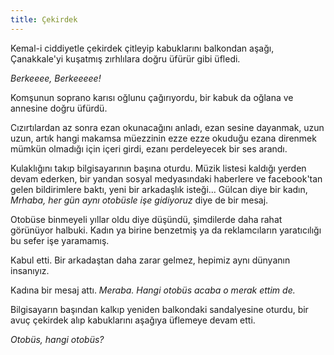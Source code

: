 ```yaml
---
title: Çekirdek
---
```



Kemal-i ciddiyetle çekirdek çitleyip kabuklarını balkondan aşağı,
Çanakkale'yi kuşatmış zırhlılara doğru üfürür gibi üfledi.

*Berkeeee, Berkeeeee!*

Komşunun soprano karısı oğlunu çağırıyordu, bir kabuk da oğlana ve annesine doğru üfürdü.

Cızırtılardan az sonra ezan okunacağını anladı, ezan sesine dayanmak,
uzun uzun, artık hangi makamsa müezzinin ezze ezze okuduğu ezana
direnmek mümkün olmadığı için içeri girdi, ezanı perdeleyecek bir ses arandı.

Kulaklığını takıp bilgisayarının başına oturdu. Müzik listesi kaldığı yerden
devam ederken, bir yandan sosyal medyasındaki haberlere ve facebook'tan gelen
bildirimlere baktı, yeni bir arkadaşlık isteği... Gülcan diye bir kadın,
*Mrhaba, her gün aynı otobüsle işe gidiyoruz* diye de bir mesaj.

Otobüse binmeyeli yıllar oldu diye düşündü, şimdilerde daha rahat
görünüyor halbuki. Kadın ya birine benzetmiş ya da reklamcıların
yaratıcılığı bu sefer işe yaramamış.

Kabul etti. Bir arkadaştan daha zarar gelmez, hepimiz aynı dünyanın insanıyız.

Kadına bir mesaj attı. *Meraba. Hangi otobüs acaba o merak ettim de.*

Bilgisayarın başından kalkıp yeniden balkondaki sandalyesine oturdu, bir
avuç çekirdek alıp kabuklarını aşağıya üflemeye devam etti.

*Otobüs, hangi otobüs?*

